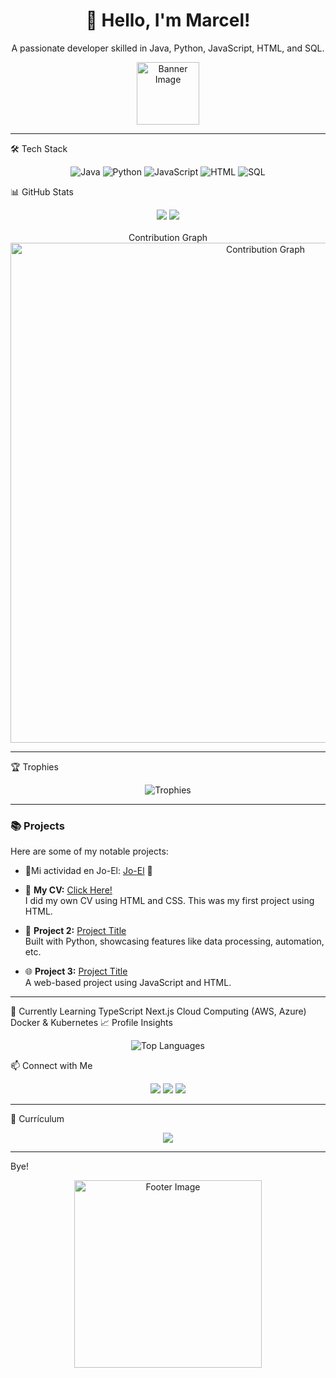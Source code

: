 <h1 align="center">👋 Hello, I'm Marcel!</h1> <p align="center"> A passionate developer skilled in Java, Python, JavaScript, HTML, and SQL. </p> <div align="center"> <img src="https://i.gifer.com/45RT.gif" alt="Banner Image" width="100px"> </div>

---

🛠️ Tech Stack
<p align="center">
  <img src="https://img.shields.io/badge/Java-ED8B00?style=for-the-badge&logo=java&logoColor=white" alt="Java">
  <img src="https://img.shields.io/badge/Python-3776AB?style=for-the-badge&logo=python&logoColor=white" alt="Python">
  <img src="https://img.shields.io/badge/JavaScript-F7DF1E?style=for-the-badge&logo=javascript&logoColor=black" alt="JavaScript">
  <img src="https://img.shields.io/badge/HTML5-E34F26?style=for-the-badge&logo=html5&logoColor=white" alt="HTML">
  <img src="https://img.shields.io/badge/SQL-4479A1?style=for-the-badge&logo=postgresql&logoColor=white" alt="SQL">
</p>

📊 GitHub Stats
<div align="center"> 
  <img src="https://github-readme-stats.vercel.app/api?username=marcelfsaperas&show_icons=true&theme=radical" style="max-width: 45%; height: auto;"> 
  <img src="https://github-readme-streak-stats.herokuapp.com/?user=marcelfsaperas&theme=radical" style="max-width: 45%; height: auto;"> 
</div> 
<br>
<div align="center"> 
  Contribution Graph<br>  
  <img src="https://github-readme-activity-graph.vercel.app/graph?username=marcelfsaperas&theme=radical" alt="Contribution Graph" width="800px"> 
</div>

---

🏆 Trophies
<p align="center"> <img src="https://github-profile-trophy.vercel.app/?username=marcelfsaperas&theme=radical&margin-w=15" alt="Trophies"> </p>

---

### 📚 **Projects**
Here are some of my notable projects:

- 🚀Mi actividad en Jo-El: [Jo-El](https://jo-el.es/user/marcelfs) 🚀

- 📝 **My CV:** [Click Here!](https://github.com/marcelfsaperas/CV_MarcelFeliu) 
  <br> I did my own CV using HTML and CSS. This was my first project using HTML.

- 🐍 **Project 2:** [Project Title](https://github.com/yourusername/project2)  
  Built with Python, showcasing features like data processing, automation, etc.

- 🌐 **Project 3:** [Project Title](https://github.com/yourusername/project3)  
  A web-based project using JavaScript and HTML.

---

🌱 Currently Learning
TypeScript
Next.js
Cloud Computing (AWS, Azure)
Docker & Kubernetes
📈 Profile Insights
<p align="center"> <img src="https://github-readme-stats.vercel.app/api/top-langs/?username=marcelfsaperas&layout=compact&theme=radical" alt="Top Languages"> </p>
📫 Connect with Me
<p align="center"> <a href="mailto:marcel@example.com"><img src="https://img.shields.io/badge/Email-D14836?style=for-the-badge&logo=gmail&logoColor=white"></a> <a href="https://www.linkedin.com/in/marcelfsaperas/"><img src="https://img.shields.io/badge/LinkedIn-0A66C2?style=for-the-badge&logo=linkedin&logoColor=white"></a> <a href="https://twitter.com/marcelfsaperas"><img src="https://img.shields.io/badge/Twitter-1DA1F2?style=for-the-badge&logo=twitter&logoColor=white"></a></p>

---

📝 Currículum
<p align="center"> <a href="https://yourwebsite.com/cv.pdf"><img src="https://img.shields.io/badge/Download%20CV-4285F4?style=for-the-badge&logo=googledrive&logoColor=white"></a> </p>

---

Bye!

<div align="center"> <img src="https://i.gifer.com/5Q0v.gif" alt="Footer Image" width="300px"> </div>
